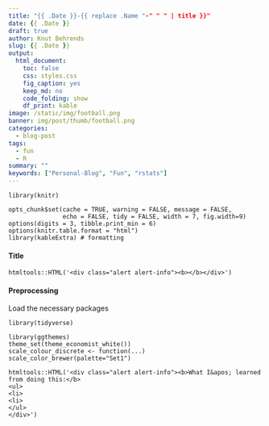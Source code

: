 ```yaml
---
title: "{{ .Date }}-{{ replace .Name "-" " " | title }}"
date: {{ .Date }}
draft: true
author: Knut Behrends
slug: {{ .Date }}
output:
  html_document:
    toc: false
    css: styles.css
    fig_caption: yes
    keep_md: no
    code_folding: show
    df_print: kable
image: /static/img/football.png
banner: img/post/thumb/football.png
categories:
  - blog-post
tags:
  - fun
  - R
summary: ""
keywords: ["Personal-Blog", "Fun", "rstats"]
---
```


```{r setup, include=FALSE}
library(knitr)

opts_chunk$set(cache = TRUE, warning = FALSE, message = FALSE, 
               echo = FALSE, tidy = FALSE, width = 7, fig.width=9)
options(digits = 3, tibble.print_min = 6)
options(knitr.table.format = "html") 
library(kableExtra) # formatting
```

#### Title


```{r abstr, echo=FALSE}
htmltools::HTML('<div class="alert alert-info"><b></b></div>')
```


#### Preprocessing 

Load the necessary packages

```{r pkgs, echo=TRUE, cache=FALSE}
library(tidyverse)

```

```{r theme}
library(ggthemes)
theme_set(theme_economist_white())
scale_colour_discrete <- function(...) scale_color_brewer(palette="Set1")
```









```{r}
htmltools::HTML('<div class="alert alert-info"><b>What I&apos; learned from doing this:</b>
<ul>
<li> 
<li> 
</ul>
</div>')
```
